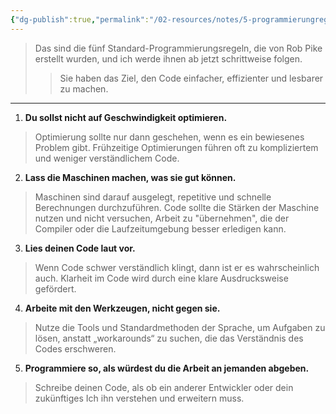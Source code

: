 ```yaml
---
{"dg-publish":true,"permalink":"/02-resources/notes/5-programmierungregeln/","tags":["code","code/algorithmus"],"noteIcon":"","updated":"2025-07-12T13:31:41.284+02:00"}
---
```


>Das sind die fünf Standard-Programmierungsregeln, die von Rob Pike erstellt wurden, und ich werde ihnen ab jetzt schrittweise folgen.  
>>Sie haben das Ziel, den Code einfacher, effizienter und lesbarer zu machen.
___

1. **Du sollst nicht auf Geschwindigkeit optimieren.**

>	Optimierung sollte nur dann geschehen, wenn es ein bewiesenes Problem gibt.
>	Frühzeitige Optimierungen führen oft zu kompliziertem und weniger verständlichem Code.

2. **Lass die Maschinen machen, was sie gut können.**
    
>	Maschinen sind darauf ausgelegt, repetitive und schnelle Berechnungen durchzuführen. 
>	Code sollte die Stärken der Maschine nutzen und nicht versuchen, 
>	Arbeit zu "übernehmen", die der Compiler oder die Laufzeitumgebung besser erledigen kann.

3. **Lies deinen Code laut vor.**
    
>	Wenn Code schwer verständlich klingt, dann ist er es wahrscheinlich auch.
>	Klarheit im Code wird durch eine klare Ausdrucksweise gefördert.

4. **Arbeite mit den Werkzeugen, nicht gegen sie.**
    
>	Nutze die Tools und Standardmethoden der Sprache, um Aufgaben zu lösen, anstatt „workarounds“ zu suchen, die das Verständnis des Codes erschweren.

5. **Programmiere so, als würdest du die Arbeit an jemanden abgeben.**
    
>	Schreibe deinen Code, als ob ein anderer Entwickler oder dein zukünftiges Ich ihn verstehen und erweitern muss.